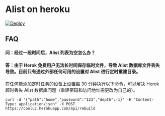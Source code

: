 # Alist on heroku

[![Deploy](https://www.herokucdn.com/deploy/button.png)](https://heroku.com/deploy)


## FAQ
#### 问：经过一段时间后，Alist 列表为空怎么办？

#### 答：由于 Herok 免费用户无法长时间保存临时文件，导致 Alist 数据库文件丢失导致。目前只有通过外部任何可用的设置对 Alist 进行定时重建目录。

####

在任何能添加定时任务的设备上设置每 30 分钟执行以下命令，可以解决 Herok 超时丢失 Alist 数据库问题（重建密码和访问地址需更改为自己的）。

```curl -d '{"path":"home","password":"123","depth":-1}' -H "Content-Type: application/json" -X POST https://cooluc.herokuapp.com/api/rebuild```
